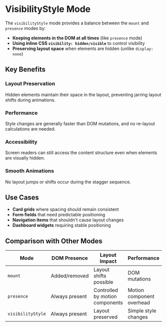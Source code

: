 # VisibilityStyle Mode

The `visibilityStyle` mode provides a balance between the `mount` and `presence` modes by:

- **Keeping elements in the DOM at all times** (like `presence` mode)
- **Using inline CSS `visibility: hidden/visible`** to control visibility
- **Preserving layout space** when elements are hidden (unlike `display: none`)

## Key Benefits

### Layout Preservation

Hidden elements maintain their space in the layout, preventing jarring layout shifts during animations.

### Performance

Style changes are generally faster than DOM mutations, and no re-layout calculations are needed.

### Accessibility

Screen readers can still access the content structure even when elements are visually hidden.

### Smooth Animations

No layout jumps or shifts occur during the stagger sequence.

## Use Cases

- **Card grids** where spacing should remain consistent
- **Form fields** that need predictable positioning
- **Navigation items** that shouldn't cause layout changes
- **Dashboard widgets** requiring stable positioning

## Comparison with Other Modes

| Mode              | DOM Presence   | Layout Impact                   | Performance               |
| ----------------- | -------------- | ------------------------------- | ------------------------- |
| `mount`           | Added/removed  | Layout shifts possible          | DOM mutations             |
| `presence`        | Always present | Controlled by motion components | Motion component overhead |
| `visibilityStyle` | Always present | Layout preserved                | Simple style changes      |
